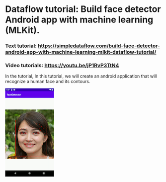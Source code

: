 
# Dataflow tutorial: Build face detector Android app with machine learning (MLKit).

### Text tutorial: https://simpledataflow.com/build-face-detector-android-app-with-machine-learning-mlkit-dataflow-tutorial/

### Video tutorials:  https://youtu.be/jP1RvP3TtN4

In the tutorial, In this tutorial, we will create an android application that will recognize a human face and its contours.

![Alt Text](readmeImages/image.png)
